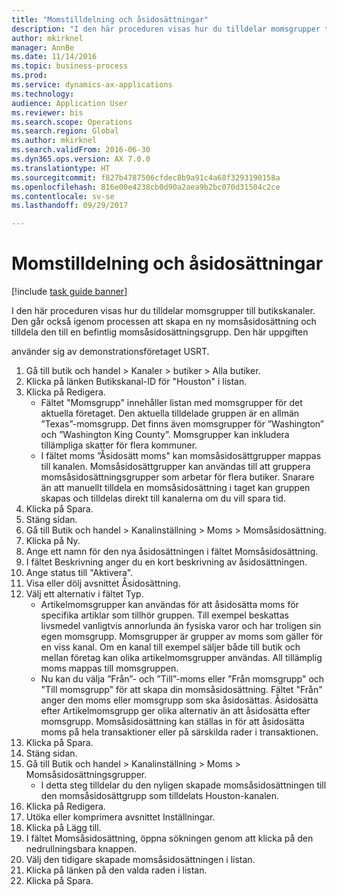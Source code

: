 ```yaml
--- 
title: "Momstilldelning och åsidosättningar"
description: "I den här proceduren visas hur du tilldelar momsgrupper till butikskanaler."
author: mkirknel
manager: AnnBe
ms.date: 11/14/2016
ms.topic: business-process
ms.prod: 
ms.service: dynamics-ax-applications
ms.technology: 
audience: Application User
ms.reviewer: bis
ms.search.scope: Operations
ms.search.region: Global
ms.author: mkirknel
ms.search.validFrom: 2016-06-30
ms.dyn365.ops.version: AX 7.0.0
ms.translationtype: HT
ms.sourcegitcommit: f827b4787506cfdec8b9a91c4a68f3293190158a
ms.openlocfilehash: 816e00e4238cb0d90a2aea9b2bc070d31504c2ce
ms.contentlocale: sv-se
ms.lasthandoff: 09/29/2017

---
```

# <a name="sales-tax-assignment-and-overrides"></a>Momstilldelning och åsidosättningar

[!include [task guide banner](../../includes/task-guide-banner.md)]

I den här proceduren visas hur du tilldelar momsgrupper till butikskanaler. Den går också igenom processen att skapa en ny momsåsidosättning och tilldela den till en befintlig momsåsidosättningsgrupp. Den här uppgiften

använder sig av demonstrationsföretaget USRT.

1. Gå till butik och handel > Kanaler > butiker > Alla butiker.
2. Klicka på länken Butikskanal-ID för "Houston" i listan.
3. Klicka på Redigera.
    * Fältet "Momsgrupp" innehåller listan med momsgrupper för det aktuella företaget. Den aktuella tilldelade gruppen är en allmän ”Texas”-momsgrupp. Det finns även momsgrupper för ”Washington” och ”Washington King County”. Momsgrupper kan inkludera tillämpliga skatter för flera kommuner.  
    * I fältet moms ”Åsidosätt moms" kan momsåsidosättgrupper mappas till kanalen. Momsåsidosättgrupper kan användas till att gruppera momsåsidosättningsgrupper som arbetar för flera butiker. Snarare än att manuellt tilldela en momsåsidosättning i taget kan gruppen skapas och tilldelas direkt till kanalerna om du vill spara tid.  
4. Klicka på Spara.
5. Stäng sidan.
6. Gå till Butik och handel > Kanalinställning > Moms > Momsåsidosättning.
7. Klicka på Ny.
8. Ange ett namn för den nya åsidosättningen i fältet Momsåsidosättning.
9. I fältet Beskrivning anger du en kort beskrivning av åsidosättningen.
10. Ange status till "Aktivera".
11. Visa eller dölj avsnittet Åsidosättning.
12. Välj ett alternativ i fältet Typ.
    * Artikelmomsgrupper kan användas för att åsidosätta moms för specifika artiklar som tillhör gruppen. Till exempel beskattas livsmedel vanligtvis annorlunda än fysiska varor och har troligen sin egen momsgrupp.     Momsgrupper är grupper av moms som gäller för en viss kanal. Om en kanal till exempel säljer både till butik och mellan företag kan olika artikelmomsgrupper användas. All tillämplig moms mappas till momsgruppen.  
    * Nu kan du välja ”Från”- och ”Till”-moms eller ”Från momsgrupp" och "Till momsgrupp" för att skapa din momsåsidosättning.    Fältet "Från" anger den moms eller momsgrupp som ska åsidosättas. Åsidosätta efter Artikelmomsgrupp ger olika alternativ än att åsidosätta efter momsgrupp.    Momsåsidosättning kan ställas in för att åsidosätta moms på hela transaktioner eller på särskilda rader i transaktionen.  
13. Klicka på Spara.
14. Stäng sidan.
15. Gå till Butik och handel > Kanalinställning > Moms > Momsåsidosättningsgrupper.
    * I detta steg tilldelar du den nyligen skapade momsåsidosättningen till den momsåsidosättgrupp som tilldelats Houston-kanalen.  
16. Klicka på Redigera.
17. Utöka eller komprimera avsnittet Inställningar.
18. Klicka på Lägg till.
19. I fältet Momsåsidosättning, öppna sökningen genom att klicka på den nedrullningsbara knappen.
20. Välj den tidigare skapade momsåsidosättningen i listan.
21. Klicka på länken på den valda raden i listan.
22. Klicka på Spara.


